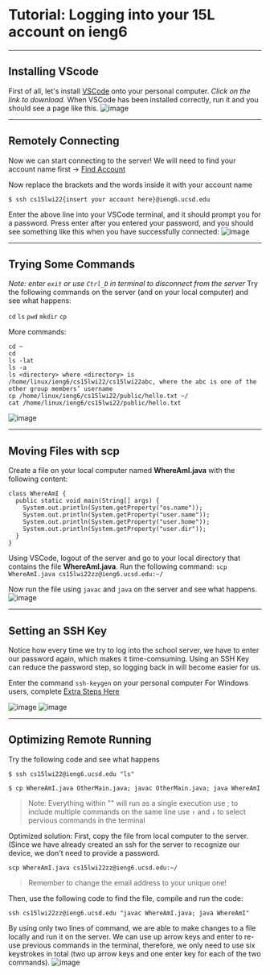# Tutorial: Logging into your 15L account on ieng6 

---
## Installing VScode
First of all, let's install [VSCode](https://code.visualstudio.com/) onto your personal computer.
*Click on the link to download.*
When VSCode has been installed correctly, run it and you should see a page like this.
![image](https://user-images.githubusercontent.com/51312196/149611968-e323279e-99f4-4122-b791-1838f9bc2a85.png)

---
## Remotely Connecting
Now we can start connecting to the server!
We will need to find your account name first -> [Find Account](https://sdacs.ucsd.edu/~icc/index.php)

Now replace the brackets and the words inside it with your account name
```
$ ssh cs15lwi22{insert your account here}@ieng6.ucsd.edu
```

Enter the above line into your VSCode terminal, and it should prompt you for a password.
Press enter after you entered your password, and you should see something like this when you have successfully connected:
![image](https://user-images.githubusercontent.com/51312196/149612197-9b1968e7-de6e-4ca1-b0e8-d975b59f66ad.png)


---
## Trying Some Commands
*Note: enter `exit` or use `Ctrl_D` in terminal to disconnect from the server*
Try the following commands on the server (and on your local computer) and see what happens:

`cd`
`ls`
`pwd` 
`mkdir`
`cp`

More commands:
```
cd ~
cd
ls -lat
ls -a
ls <directory> where <directory> is /home/linux/ieng6/cs15lwi22/cs15lwi22abc, where the abc is one of the other group members’ username
cp /home/linux/ieng6/cs15lwi22/public/hello.txt ~/
cat /home/linux/ieng6/cs15lwi22/public/hello.txt
```
![image](https://user-images.githubusercontent.com/51312196/149612484-fdb9ab3d-feb7-4148-b42f-b1b6d0ada0fb.png)

---
## Moving Files with scp
Create a file on your local computer named **WhereAmI.java** with the following content:
```
class WhereAmI {
  public static void main(String[] args) {
    System.out.println(System.getProperty("os.name"));
    System.out.println(System.getProperty("user.name"));
    System.out.println(System.getProperty("user.home"));
    System.out.println(System.getProperty("user.dir"));
  }
}
```
Using VSCode, logout of the server and go to your local directory that contains the file **WhereAmI.java**.
Run the following command:
`scp WhereAmI.java cs15lwi22zz@ieng6.ucsd.edu:~/`

Now run the file using `javac` and `java` on the server and see what happens.
![image](https://user-images.githubusercontent.com/51312196/149612525-b4874bd3-5b3f-4d49-bd17-1725eb4e3f81.png)

---
## Setting an SSH Key
Notice how every time we try to log into the school server, we have to enter our password again, which makes it time-comsuming.
Using an SSH Key can reduce the password step, so logging back in will become easier for us.

Enter the command `ssh-keygen` on your personal computer
For Windows users, complete  [Extra Steps Here](https://docs.microsoft.com/en-us/windows-server/administration/openssh/openssh_keymanagement#user-key-generation)

![image](https://user-images.githubusercontent.com/51312196/149612551-f667fc46-1555-4889-8ec2-7e735768353b.png)
![image](https://user-images.githubusercontent.com/51312196/149612559-259012b0-90d6-475a-99ca-8837a7a2deb1.png)


---
## Optimizing Remote Running
Try the following code and see what happens
```
$ ssh cs15lwi22@ieng6.ucsd.edu "ls"
```
```
$ cp WhereAmI.java OtherMain.java; javac OtherMain.java; java WhereAmI
```

> Note: 
> Everything within "" will run as a single execution
> use ; to include multiple commands on the same line
> use `↑` and `↓` to select pervious commands in the terminal

 
Optimized solution:
First, copy the file from local computer to the server. (Since we have already created an ssh for the server to recognize our device, we don't need to provide a password.

```
scp WhereAmI.java cs15lwi22zz@ieng6.ucsd.edu:~/
```
> Remember to change the email address to your unique one!

Then, use the following code to find the file, compile and run the code:
```
ssh cs15lwi22zz@ieng6.ucsd.edu "javac WhereAmI.java; java WhereAmI"
```
By using only two lines of command, we are able to make changes to a file locally and run it on the server.
We can use up arrow keys and enter to re-use previous commands in the terminal, therefore, we only need to use six keystrokes in total (two up arrow keys and one enter key for each of the two commands). 
![image](https://user-images.githubusercontent.com/51312196/151174561-08196a87-ea3d-43b4-9af7-2727dd8fedec.png)


